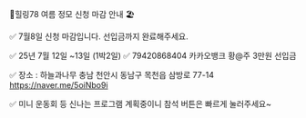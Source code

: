 🌈힐링78 여름 정모 신청 마감 안내 🏖 

✅️ 7월8일 신청 마감입니다.
선입금까지 완료해주세요. 

✅️ 25년 7월 12일 ~13일 (1박2일)
✅️ 79420868404 카카오뱅크 
황@주 3만원 선입금 

✅️ 장소 : 하늘과나무
충남 천안시 동남구 목천읍 삼방로 77-14
https://naver.me/5oiNbo9i

✅️ 미니 운동회 등 신나는 프로그램 계획중이니 참석 버튼은 빠르게 눌러주세요~